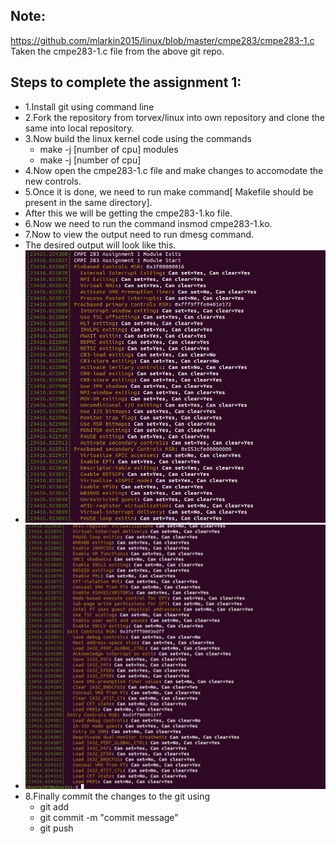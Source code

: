 ## Note:
https://github.com/mlarkin2015/linux/blob/master/cmpe283/cmpe283-1.c 
Taken the cmpe283-1.c file from the above git repo.

## Steps to complete the assignment 1:
* 1.Install git using command line
* 2.Fork the repository from torvex/linux into own repository and clone the same into local repository.
* 3.Now build the linux kernel code using the commands
   - make -j [number of cpu] modules
   - make -j [number of cpu]
* 4.Now open the cmpe283-1.c file and make changes to accomodate the new controls.
* 5.Once it is done, we need to run make command[ Makefile should be present in the same directory].
*   After this we will be getting the cmpe283-1.ko file.
* 6.Now we need to run the command insmod cmpe283-1.ko.
* 7.Now to view the output need to run dmesg command.
* The desired output will look like this.
* ![output 1](https://github.com/vamshidhar199/CMPE_283_Assignment/blob/master/Assignment1/assignment1-output1.jpg)
* ![output 2](https://github.com/vamshidhar199/CMPE_283_Assignment/blob/master/Assignment1/assignment1-output2.jpg)
* 8.Finally commit the changes to the git using 
   - git add <folder name>
   - git commit -m "commit message"
   - git push
  
